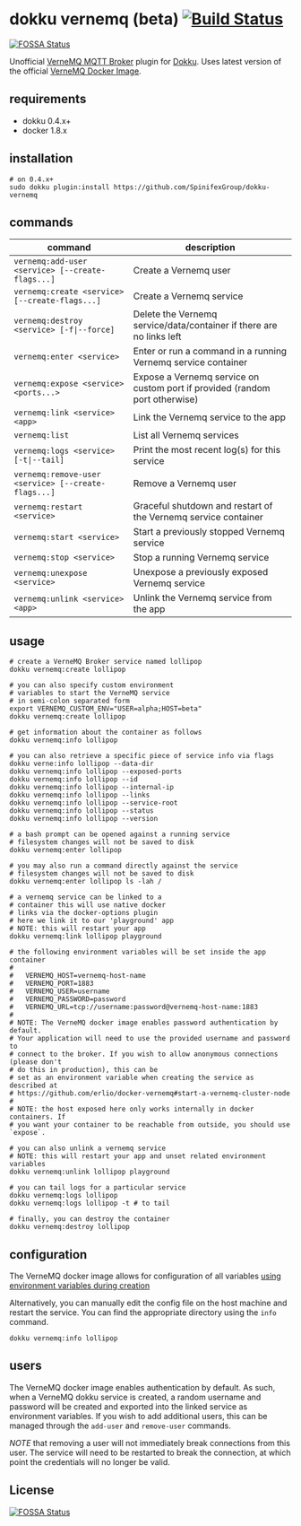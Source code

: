 
# dokku vernemq (beta) [![Build Status](https://travis-ci.org/SpinifexGroup/dokku-vernemq.svg?branch=master)](https://travis-ci.org/SpinifexGroup/dokku-vernemq)
[![FOSSA Status](https://app.fossa.io/api/projects/git%2Bgithub.com%2FSpinifexGroup%2Fdokku-vernemq.svg?type=shield)](https://app.fossa.io/projects/git%2Bgithub.com%2FSpinifexGroup%2Fdokku-vernemq?ref=badge_shield)

Unofficial [VerneMQ MQTT Broker](https://vernemq.com/) plugin for [Dokku](http://dokku.viewdocs.io/dokku/). Uses latest version of the official [VerneMQ Docker Image](https://hub.docker.com/r/erlio/docker-vernemq/).

## requirements

- dokku 0.4.x+
- docker 1.8.x

## installation

```shell
# on 0.4.x+
sudo dokku plugin:install https://github.com/SpinifexGroup/dokku-vernemq
```

## commands

command  | description  
--|--
```vernemq:add-user <service> [--create-flags...]   ```   | Create a Vernemq user
```vernemq:create <service> [--create-flags...]     ```   | Create a Vernemq service
```vernemq:destroy <service> [-f\|--force]           ```   | Delete the Vernemq service/data/container if there are no links left
```vernemq:enter <service>                          ```   | Enter or run a command in a running Vernemq service container
```vernemq:expose <service> <ports...>              ```   | Expose a Vernemq service on custom port if provided (random port otherwise)
```vernemq:link <service> <app>                     ```   | Link the Vernemq service to the app
```vernemq:list                                     ```   | List all Vernemq services
```vernemq:logs <service> [-t\|--tail]               ```   | Print the most recent log(s) for this service
```vernemq:remove-user <service> [--create-flags...]```   | Remove a Vernemq user
```vernemq:restart <service>                        ```   | Graceful shutdown and restart of the Vernemq service container
```vernemq:start <service>                          ```   | Start a previously stopped Vernemq service
```vernemq:stop <service>                           ```   | Stop a running Vernemq service
```vernemq:unexpose <service>                       ```   | Unexpose a previously exposed Vernemq service
```vernemq:unlink <service> <app>                   ```   | Unlink the Vernemq service from the app


## usage

```shell
# create a VerneMQ Broker service named lollipop
dokku vernemq:create lollipop

# you can also specify custom environment
# variables to start the VerneMQ service
# in semi-colon separated form
export VERNEMQ_CUSTOM_ENV="USER=alpha;HOST=beta"
dokku vernemq:create lollipop

# get information about the container as follows
dokku vernemq:info lollipop

# you can also retrieve a specific piece of service info via flags
dokku verne:info lollipop --data-dir
dokku vernemq:info lollipop --exposed-ports
dokku vernemq:info lollipop --id
dokku vernemq:info lollipop --internal-ip
dokku vernemq:info lollipop --links
dokku vernemq:info lollipop --service-root
dokku vernemq:info lollipop --status
dokku vernemq:info lollipop --version

# a bash prompt can be opened against a running service
# filesystem changes will not be saved to disk
dokku vernemq:enter lollipop

# you may also run a command directly against the service
# filesystem changes will not be saved to disk
dokku vernemq:enter lollipop ls -lah /

# a vernemq service can be linked to a
# container this will use native docker
# links via the docker-options plugin
# here we link it to our 'playground' app
# NOTE: this will restart your app
dokku vernemq:link lollipop playground

# the following environment variables will be set inside the app container
#
#   VERNEMQ_HOST=vernemq-host-name
#   VERNEMQ_PORT=1883
#   VERNEMQ_USER=username
#   VERNEMQ_PASSWORD=password
#   VERNEMQ_URL=tcp://username:password@vernemq-host-name:1883
#
# NOTE: The VerneMQ docker image enables password authentication by default.
# Your application will need to use the provided username and password to
# connect to the broker. If you wish to allow anonymous connections (please don't
# do this in production), this can be
# set as an environment variable when creating the service as described at
# https://github.com/erlio/docker-vernemq#start-a-vernemq-cluster-node
#
# NOTE: the host exposed here only works internally in docker containers. If
# you want your container to be reachable from outside, you should use `expose`.

# you can also unlink a vernemq service
# NOTE: this will restart your app and unset related environment variables
dokku vernemq:unlink lollipop playground

# you can tail logs for a particular service
dokku vernemq:logs lollipop
dokku vernemq:logs lollipop -t # to tail

# finally, you can destroy the container
dokku vernemq:destroy lollipop
```

## configuration

The VerneMQ docker image allows for configuration of all variables [using environment variables during creation](https://github.com/erlio/docker-vernemq#vernemq-configuration)

Alternatively, you can manually edit the config file on the host machine and restart the service. You
can find the appropriate directory using the `info` command.

```shell
dokku vernemq:info lollipop
```

## users

The VerneMQ docker image enables authentication by default. As such, when a VerneMQ dokku service is created,
a random username and password will be created and exported into the linked service as environment
variables. If you wish to add additional users, this can be managed through the `add-user` and `remove-user` commands.

*NOTE* that removing a user will not immediately break connections from this user. The service will need to
be restarted to break the connection, at which point the credentials will no longer be valid.


## License
[![FOSSA Status](https://app.fossa.io/api/projects/git%2Bgithub.com%2FSpinifexGroup%2Fdokku-vernemq.svg?type=large)](https://app.fossa.io/projects/git%2Bgithub.com%2FSpinifexGroup%2Fdokku-vernemq?ref=badge_large)

